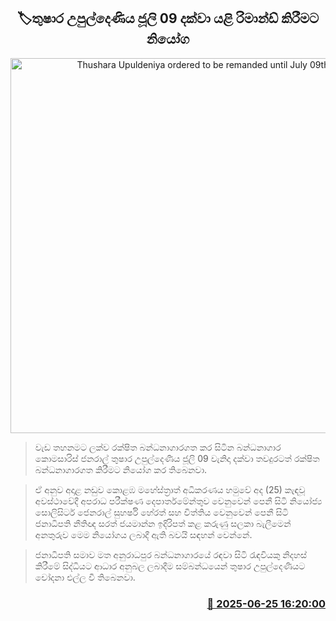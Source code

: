 <p align='center'><b><h2 align='center' title='Thushara Upuldeniya ordered to be remanded until July 09th'>🏷තුෂාර උපුල්දෙණිය ජූලි 09 දක්වා යළි රිමාන්ඩ් කිරීමට නියෝග</h2></b></p>
<p align='center'><img src='https://helakuru.sgp1.cdn.digitaloceanspaces.com/esana/images/lib/thushara-upuldeniya-archived.jpg' width='600' alt='Thushara Upuldeniya ordered to be remanded until July 09th'></p>

> වැඩ තහනමට ලක්ව රක්ෂිත බන්ධනාගාරගත කර සිටින බන්ධනාගාර කොමසාරිස් ජනරාල් තුෂාර උපුල්දෙණිය ජූලි 09 වැනිදා දක්වා තවදුරටත් රක්ෂිත බන්ධනාගාරගත කිරීමට නියෝග කර තිබෙනවා.

> ඒ අනුව අදාළ නඩුව කොළඹ මහේස්ත්‍රාත් අධිකරණය හමුවේ අද (25) කැඳවූ අවස්ථාවේදී අපරාධ පරීක්ෂණ දෙපාර්තමේන්තුව වෙනුවෙන් පෙනී සිටි නියෝජ්‍ය සොලිසිටර් ජෙනරාල් සුහර්ෂි හේරත් සහ විත්තිය වෙනුවෙන් පෙනී සිටි ජනාධිපති නීතිඥ සරත් ජයමාන්න ඉදිරිපත් කළ කරුණු සලකා බැලීමෙන් අනතුරුව මෙම නියෝගය ලබාදී ඇති බවයි සඳහන් වෙන්නේ.

> ජනාධිපති සමාව මත අනුරාධපුර බන්ධනාගාරයේ රඳවා සිටි රැඳවියකු නිදහස් කිරීමේ සිද්ධියට ආධාර අනුබල ලබාදීම සම්බන්ධයෙන් තුෂාර උපුල්දෙණියට චෝදනා එල්ල වී තිබෙනවා.



<h3 align='right'><a href='https://www.helakuru.lk/esana/p/111343/'>📅 2025-06-25 16:20:00</a></h3>
